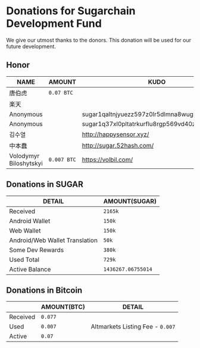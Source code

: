 # Donations for Sugarchain Development Fund
We give our utmost thanks to the donors. This donation will be used for our future development.

## Honor
NAME | AMOUNT | KUDO | 
--|--|--| 
唐伯虎 | `0.07 BTC` | 
楽天 | | 
Anonymous | | sugar1qaltnjyuezz597z0lr5dlmna8wug9vv04q95zta | 
Anonymous | | sugar1q37xl0pltatrkurflu8rgp569vd40znnlsaphas | 
김수열 | | http://happysensor.xyz/ | 
中本蠢 | | http://sugar.52hash.com/ | 
Volodymyr Biloshytskyi | `0.007 BTC` | https://volbil.com/ | 

## Donations in SUGAR
| DETAIL | AMOUNT(SUGAR) | 
--|--|
Received | `2165k` | 
Android Wallet | `150k` | 
Web Wallet | `150k` | 
Android/Web Wallet Translation | `50k` | 
Some Dev Rewards | `380k` | 
Used Total | `729k` | 
Active Balance| `1436267.06755014` | 

## Donations in Bitcoin
| | AMOUNT(BTC) | DETAIL |
--|--|--|
Received | `0.077` | |
Used | `0.007` | Altmarkets Listing Fee - `0.007` | 
Active | `0.07` | | 
